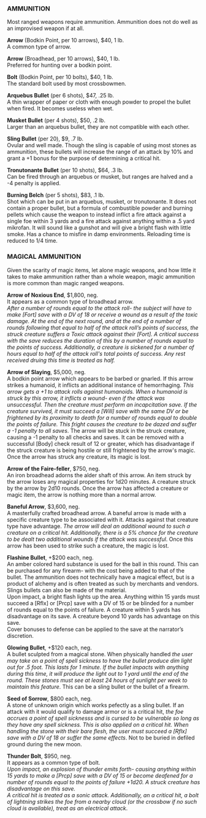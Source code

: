 ### AMMUNITION
Most ranged weapons require ammunition. Ammunition does not do well as an improvised weapon if at all.

**Arrow** (Bodkin Point, per 10 arrows), $40, 1 lb.  
A common type of arrow.

**Arrow** (Broadhead, per 10 arrows), $40, 1 lb.  
Preferred for hunting over a bodkin point.

**Bolt** (Bodkin Point, per 10 bolts), $40, 1 lb.  
The standard bolt used by most crossbowmen.

**Arquebus Bullet** (per 6 shots), $47, .25 lb.  
A thin wrapper of paper or cloth with enough powder to propel the bullet when fired. It becomes useless when wet.

**Musket Bullet** (per 4 shots), $50, .2 lb.  
Larger than an arquebus bullet, they are not compatible with each other.

**Sling Bullet** (per 20), $9, .7 lb.  
Ovular and well made. Though the sling is capable of using most stones as ammunition, these bullets will increase the range of an attack by 10% and grant a +1 bonus for the purpose of determining a critical hit.

**Tronutonante Bullet** (per 10 shots), $64, .3 lb.  
Can be fired through an arquebus or musket, but ranges are halved and a -4 penalty is applied.

**Burning Belch** (per 5 shots), $83, .1 lb.  
Shot which can be put in an arquebus, musket, or tronutonante. It does not contain a proper bullet, but a formula of combustible powder and burning pellets which cause the weapon to instead inflict a fire attack against a single foe within 3 yards and a fire attack against anything within a .5 yard mikrofan. It will sound like a gunshot and will give a bright flash with little smoke. Has a chance to misfire in damp environments. Reloading time is reduced to 1/4 time.

### MAGICAL AMMUNITION
Given the scarity of magic items, let alone magic weapons, and how little it takes to make ammunition rather than a whole weapon, magic ammunition is more common than magic ranged weapons.

**Arrow of Noxious End**, $1,800, neg.  
It appears as a common type of broadhead arrow.  
_After a number of rounds equal to the attack roll- the subject will have to make [Fort] save with a DV of 18 or receive a wound as a result of the toxic damage. At the end of the next round, and at the end of a number of rounds following that equal to half of the attack roll’s points of success, the struck creature suffers a Toxic attack against their [Fort]. A critical success with the save reduces the duration of this by a number of rounds equal to the points of success. Additionally, a creature is sickened for a number of hours equal to half of the attack roll's total points of success. Any rest received druing this time is treated as half._

**Arrow of Slaying**, $5,000, neg.  
A bodkin point arrow which appears to be barbed or gnarled. If this arrow strikes a humanoid, it inflicts an additional instance of hemorrhaging. _This arrow gets a +1 to attack rolls against humanoids. When a humanoid is struck by this arrow, it inflicts a wound- even if the attack was unsuccessful. Then the creature must perform an incapcitation save. If the creature survived, it must succeed a [Will] save with the same DV or be frightened by its proximity to death for a number of rounds equal to double the points of failure. This fright causes the creature to be dazed and suffer a -1 penalty to all saves_. The arrow will be stuck in the struck creature, causing a -1 penalty to all checks and saves. It can be removed with a successful [Body] check result of 12 or greater, which has disadvantage if the struck creature is being hostile or still frightened by the arrow's magic. Once the arrow has struck any creature, its magic is lost.

**Arrow of the Faire-feller**, $750, neg.  
An iron broadhead adorns the alder shaft of this arrow. An item struck by the arrow loses any magical properties for 1d20 minutes. A creature struck by the arrow by 2d10 rounds. Once the arrow has affected a creature or magic item, the arrow is nothing more than a normal arrow.

**Baneful Arrow**, $3,600, neg.  
A masterfully crafted broadhead arrow. A baneful arrow is made with a specific creature type to be associated with it. Attacks against that creature type have advantage. _The arrow will deal an additional wound to such a creature on a critical hit. Additionally, there is a 5% chance for the creature to be dealt two additional wounds if the attack was successful_. Once this arrow has been used to strike such a creature, the magic is lost.

**Flashine Bullet**, +$200 each, neg.  
An amber colored hard substance is used for the ball in this round. This can be purchased for any firearm- with the cost being added to that of the bullet. The ammunition does not technically have a magical effect, but is a product of alchemy and is often treated as such by merchants and vendors. Slings bullets can also be made of the material.  
Upon impact, a bright flash lights up the area. Anything within 15 yards must succeed a [Rflx] or [Prcp] save with a DV of 15 or be blinded for a number of rounds equal to the points of failure. A creature within 5 yards has disadvantage on its save. A creature beyond 10 yards has advantage on this save.  
Cover bonuses to defense can be applied to the save at the narrator’s discretion.  

**Glowing Bullet**, +$120 each, neg.  
A bullet sculpted from a magical stone. When physically handled *the user may take on a point of spell sickness to have the bullet produce dim light out for .5 foot. This lasts for 1 minute. If the bullet impacts with anything during this time, it will produce the light out to 1 yard until the end of the round. These stones must see at least 24 hours of sunlight per week to maintain this feature*. This can be a sling bullet or the bullet of a firearm.

**Seed of Sorrow**, $800 each, neg.  
A stone of unknown origin which works pefectly as a sling bullet. If an attack with it would qualify to damage armor or is a critical hit, *the foe accrues a point of spell sicknesss and is cursed to be vulnerable so long as they have any spell sickness. This is also applied on a critical hit. When handling the stone with their bare flesh, the user must succeed a [Rflx] save with a DV of 18 or suffer the same effects*. Not to be buried in defiled ground during the new moon.

**Thunder Bolt**, $950, neg.  
It appears as a common type of bolt.  
_Upon impact, an explosion of thunder emits forth- causing anything within 15 yards to make a [Prcp] save with a DV of 15 or become deafened for a number of rounds equal to the points of failure +1d20. A struck creature has disadvantage on this save.  
A critical hit is treated as a sonic attack. Additionally, an a critical hit, a bolt of lightning strikes the foe from a nearby cloud (or the crossbow if no such cloud is available), treat as an electrical attack_.
